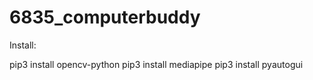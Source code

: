 # 6835_computerbuddy

Install: 

pip3 install opencv-python
pip3 install mediapipe
pip3 install pyautogui
